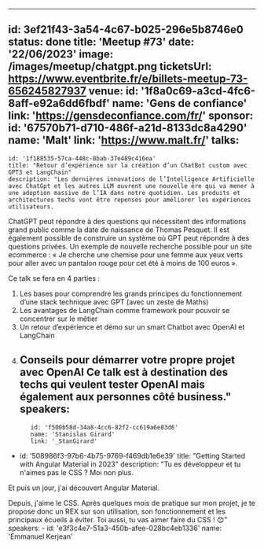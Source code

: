 ---
id: 3ef21f43-3a54-4c67-b025-296e5b8746e0 
status: done
title: 'Meetup #73'
date: '22/06/2023'
image: /images/meetup/chatgpt.png
ticketsUrl: https://www.eventbrite.fr/e/billets-meetup-73-656245827937
venue:
  id: '1f8a0c69-a3cd-4fc6-8aff-e92a6dd6fbdf'
  name: 'Gens de confiance'
  link: 'https://gensdeconfiance.com/fr/'
sponsor:
    id: '67570b71-d710-486f-a21d-8133dc8a4290'
    name: 'Malt'
    link: 'https://www.malt.fr/'
talks:
  -
    id: '1f188535-57ca-448c-8bab-37e489c416ea'
    title: "Retour d’expérience sur la création d’un ChatBot custom avec GPT3 et LangChain"
    description: "Les dernières innovations de l’Intelligence Artificielle avec ChatGpt et les autres LLM ouvrent une nouvelle ère qui va mener à une adoption massive de l’IA dans notre quotidien. Les produits et architectures techs vont être repensés pour améliorer les expériences utilisateurs.

ChatGPT peut répondre à des questions qui nécessitent des informations grand public comme la date de naissance de Thomas Pesquet. Il est également possible de construire un système où GPT peut répondre à des questions privées. Un exemple de nouvelle recherche possible pour un site ecommerce : « Je cherche une chemise pour une femme aux yeux verts pour aller avec un pantalon rouge pour cet été à moins de 100 euros ».

Ce talk se fera en 4 parties :
1. Les bases pour comprendre les grands principes du fonctionnement d’une stack technique avec GPT (avec un zeste de Maths)
2. Les avantages de LangChain comme framework pour pouvoir se concentrer sur le métier
3. Un retour d’expérience et démo sur un smart Chatbot avec OpenAI et LangChain
4. Conseils pour démarrer votre propre projet avec OpenAI
Ce talk est à destination des techs qui veulent tester OpenAI mais également aux personnes côté business."
    speakers:
      -
          id: 'f500b58d-34a8-4cc6-82f2-cc619a6e83d6'
          name: 'Stanislas Girard'
          link: '_StanGirard'
  -
    id: '508986f3-97b6-4b75-9769-f469db1e6e39'
    title: "Getting Started with Angular Material in 2023"
    description: "Tu es développeur et tu n'aimes pas le CSS ? Moi non plus.

Et puis un jour, j'ai découvert Angular Material.

Depuis, j'aime le CSS. Après quelques mois de pratique sur mon projet, je te propose donc un REX sur son utilisation, son fonctionnement et les principaux écueils à éviter. Toi aussi, tu vas aimer faire du CSS ! 😊"
    speakers:
      -
          id: 'e3f3c4e7-51a3-450b-afee-028bc4eb1336'
          name: 'Emmanuel Kerjean'
